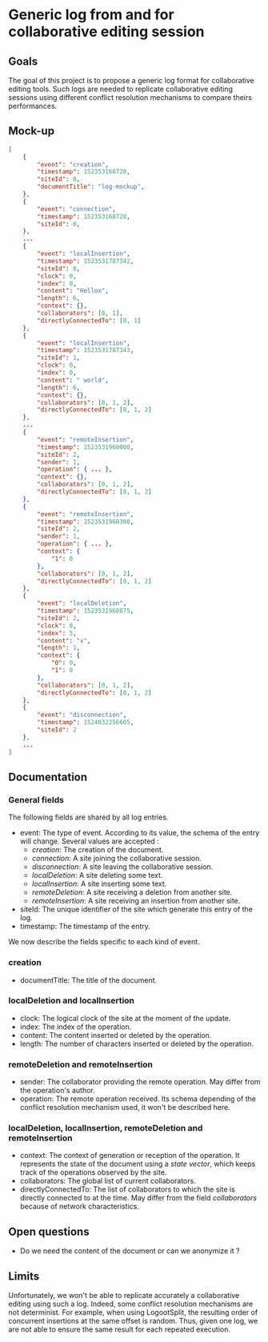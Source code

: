 # Generic log from and for collaborative editing session

## Goals

The goal of this project is to propose a generic log format for collaborative editing tools.
Such logs are needed to replicate collaborative editing sessions using different conflict resolution mechanisms to compare theirs performances.

## Mock-up
```JSON
[
    {
        "event": "creation",
        "timestamp": 152353168720,
        "siteId": 0,
        "documentTitle": "log-mockup",
    },
    {
        "event": "connection",
        "timestamp": 152353168720,
        "siteId": 0,
    },
    ...
    {
        "event": "localInsertion",
        "timestamp": 1523531787342,
        "siteId": 0,
        "clock": 0,
        "index": 0,
        "content": "Hellox",
        "length": 6,
        "context": {},
        "collaborators": [0, 1],
        "directlyConnectedTo": [0, 1]
    },
    {
        "event": "localInsertion",
        "timestamp": 1523531787343,
        "siteId": 1,
        "clock": 0,
        "index": 0,
        "content": " world",
        "length": 6,
        "context": {},
        "collaborators": [0, 1, 2],
        "directlyConnectedTo": [0, 1, 2]
    },
    ...
    {
        "event": "remoteInsertion",
        "timestamp": 1523531960000,
        "siteId": 2,
        "sender": 1,
        "operation": { ... },
        "context": {},
        "collaborators": [0, 1, 2],
        "directlyConnectedTo": [0, 1, 2]
    },
    {
        "event": "remoteInsertion",
        "timestamp": 1523531960300,
        "siteId": 2,
        "sender": 1,
        "operation": { ... },
        "context": {
            "1": 0
        },
        "collaborators": [0, 1, 2],
        "directlyConnectedTo": [0, 1, 2]
    },
    {
        "event": "localDeletion",
        "timestamp": 1523531960875,
        "siteId": 2,
        "clock": 0,
        "index": 5,
        "content": "x",
        "length": 1,
        "context": {
            "0": 0,
            "1": 0
        },
        "collaborators": [0, 1, 2],
        "directlyConnectedTo": [0, 1, 2]
    },
    {
        "event": "disconnection",
        "timestamp": 1524032256605,
        "siteId": 2
    },
    ...
]
```

## Documentation

### General fields

The following fields are shared by all log entries.

- event: The type of event. According to its value, the schema of the entry will change. Several values are accepted :
    - _creation_: The creation of the document.
    - _connection_: A site joining the collaborative session.
    - _disconnection_: A site leaving the collaborative session.
    - _localDeletion_: A site deleting some text.
    - _localInsertion_: A site inserting some text.
    - _remoteDeletion_: A site receiving a deletion from another site.
    - _remoteInsertion_: A site receiving an insertion from another site.
- siteId: The unique identifier of the site which generate this entry of the log.
- timestamp: The timestamp of the entry.

We now describe the fields specific to each kind of event.

### creation

- documentTitle: The title of the document.

###  localDeletion and localInsertion

- clock: The logical clock of the site at the moment of the update.
- index: The index of the operation.
- content: The content inserted or deleted by the operation.
- length: The number of characters inserted or deleted by the operation.

### remoteDeletion and remoteInsertion

- sender: The collaborator providing the remote operation. May differ from the operation's author.
- operation: The remote operation received. Its schema depending of the conflict resolution mechanism used, it won't be described here.

### localDeletion, localInsertion, remoteDeletion and remoteInsertion

- context: The context of generation or reception of the operation. It represents the state of the document using a _state vector_, which keeps track of the operations observed by the site.
- collaborators: The global list of current collaborators.
- directlyConnectedTo: The list of collaborators to which the site is directly connected to at the time. May differ from the field _collaborators_ because of network characteristics.

## Open questions

- Do we need the content of the document or can we anonymize it ?

## Limits

Unfortunately, we won't be able to replicate accurately a collaborative editing using such a log.
Indeed, some conflict resolution mechanisms are not determinist.
For example, when using LogootSplit, the resulting order of concurrent insertions at the same offset is random.
Thus, given one log, we are not able to ensure the same result for each repeated execution.
